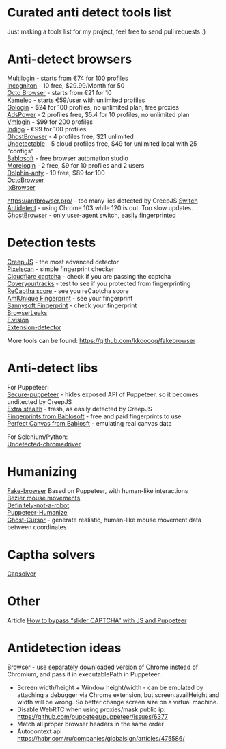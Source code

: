 # Curated anti detect tools list  
Just making a tools list for my project, feel free to send pull requests :)  

# Anti-detect browsers
[Multilogin](https://multilogin.com/) - starts from €74 for 100 profiles  
[Incogniton](https://incogniton.com/aff/620515/) - 10 free, $29.99/Month for 50  
[Octo Browser](https://octobrowser.net) - starts from €21 for 10  
[Kameleo](https://kameleo.io/) - starts €59/user with unlimited profiles  
[Gologin](https://go.gologin.com/secretbonus-IFOGFRB) - $24 for 100 profiles, no unlimited plan, free proxies  
[AdsPower](https://share.adspower.net/YyHH9v) - 2 profiles free, $5.4 for 10 profiles, no unlimited plan  
[Vmlogin](https://www.vmlogin.us/) - $99 for 200 profiles  
[Indigo](https://www.goindigo.in/) - €99 for 100 profiles  
[GhostBrowser](https://ghostbrowser.com/) - 4 profiles free, $21 unlimited  
[Undetectable](https://undetectable.io/?r=AXCFe) - 5 cloud profiles free, $49 for unlimited local with 25 "configs"  
[Bablosoft](https://bablosoft.com/shop/BrowserAutomationStudio) - free browser automation studio  
[Morelogin](https://www.morelogin.com/?from=AAA2qquLhqBd) - 2 free, $9 for 10 profiles and 2 users  
[Dolphin-anty](https://dolphin-anty.com/a/3047556) - 10 free, $89 for 100  
[OctoBrowser](https://octobrowser.net/)  
[ixBrowser](https://ixbrowser.com/en)

https://antbrowser.pro/ - too many lies detected by CreepJS
[Switch Antidetect](https://switch.mybot.su) - using Chrome 103 while 120 is out. Too slow updates.
[GhostBrowser](https://ghostbrowser.com/) - only user-agent switch, easily fingerprinted


  
# Detection tests

[Creep JS](https://abrahamjuliot.github.io/creepjs/) - the most advanced detector  
[Pixelscan](https://pixelscan.net/) - simple fingerprint checker  
[Cloudflare captcha](https://nowsecure.nl) - check if you are passing the captcha  
[Coveryourtracks](https://coveryourtracks.eff.org/) - test to see if you protected from fingerprinting  
[ReCaptha score](https://antcpt.com/score_detector/) - see you reCaptcha score  
[AmIUnique Fingerprint](https://amiunique.org/fingerprint) - see your fingerprint  
[Sannysoft Fingerprint](https://bot..com/) - check your fingerprint  
[BrowserLeaks](https://browserleaks.com/)  
[F.vision](http://f.vision/)  
[Extension-detector](https://z0ccc.github.io/extension-detector/)
  
More tools can be found: https://github.com/kkoooqq/fakebrowser  

# Anti-detect libs

For Puppeteer:  
[Secure-puppeteer](https://github.com/prescience-data/secure-puppeteer) - hides exposed API of Puppeteer, so it becomes unditected by CreepJS  
[Extra stealth](https://github.com/berstend/puppeteer-extra/tree/master/packages/puppeteer-extra-plugin-stealth) - trash, as easily detected by CreepJS  
[Fingerprints from Bablosoft](http://fingerprints.bablosoft.com/) - free and paid fingerprints to use  
[Perfect Canvas from Bablosft](https://wiki.bablosoft.com/doku.php?id=perfectcanvas) - emulating real canvas data  
  
For Selenium/Python:  
[Undetected-chromedriver](https://github.com/ultrafunkamsterdam/undetected-chromedriver)  

# Humanizing

[Fake-browser](https://github.com/kkoooqq/fakebrowser) Based on Puppeteer, with human-like interactions  
[Bezier mouse movements](https://github.com/Pomax/bezierjs)  
[Definitely-not-a-robot](https://github.com/dougwithseismic/npm-definitely-not-a-robot)  
[Puppeteer-Humanize](https://www.npmjs.com/package/@forad/puppeteer-humanize)  
[Ghost-Cursor](https://github.com/Xetera/ghost-cursor) - generate realistic, human-like mouse movement data between coordinates

# Captha solvers
[Capsolver](https://dashboard.capsolver.com/passport/register?inviteCode=U2gREjbK6qnY)

# Other

Article [How to bypass “slider CAPTCHA” with JS and Puppeteer](https://filipvitas.medium.com/how-to-bypass-slider-captcha-with-js-and-puppeteer-cd5e28105e3c)

# Antidetection ideas

Browser - use [separately downloaded](https://incolumitas.com/2021/05/20/avoid-puppeteer-and-playwright-for-scraping/) version of Chrome instead of Chromium, and pass it in executablePath in Puppeteer.  
* Screen width/height + Window height/width  - can be emulated by attaching a debugger via Chrome extension, but screen.availHeight and width will be wrong. So better change screen size on a  virtual machine.  
* Disable WebRTC when using proxies/mask public ip: https://github.com/puppeteer/puppeteer/issues/6377  
* Match all proper browser headers in the same order
* Autocontext api https://habr.com/ru/companies/globalsign/articles/475586/ 
